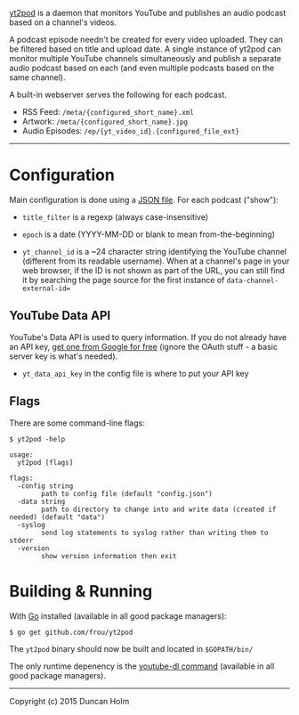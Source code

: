 [yt2pod] is a daemon that monitors YouTube and publishes an audio podcast based
on a channel's videos.

A podcast episode needn't be created for every video uploaded. They can be
filtered based on title and upload date. A single instance of yt2pod can
monitor multiple YouTube channels simultaneously and publish a separate audio
podcast based on each (and even multiple podcasts based on the same channel).

A built-in webserver serves the following for each podcast.
* RSS Feed: `/meta/{configured_short_name}.xml`
* Artwork: `/meta/{configured_short_name}.jpg`
* Audio Episodes: `/ep/{yt_video_id}.{configured_file_ext}`

---

# Configuration

Main configuration is done using a [JSON file][egcfg].
For each podcast ("show"):

* `title_filter` is a regexp (always case-insensitive)

* `epoch` is a date (YYYY-MM-DD or blank to mean from-the-beginning)

* `yt_channel_id` is a ~24 character string identifying the YouTube channel
(different from its readable username). When at a channel's page in your web
browser, if the ID is not shown as part of the URL, you can still find it by
searching the page source for the first instance of `data-channel-external-id=`

## YouTube Data API

YouTube's Data API is used to query information. If you do not already have an
API key, [get one from Google for free][apikey] (ignore the OAuth stuff - a
basic server key is what's needed).

* `yt_data_api_key` in the config file is where to put your API key

## Flags

There are some command-line flags:

```text
$ yt2pod -help

usage:
  yt2pod [flags]

flags:
  -config string
        path to config file (default "config.json")
  -data string
        path to directory to change into and write data (created if needed) (default "data")
  -syslog
        send log statements to syslog rather than writing them to stderr
  -version
        show version information then exit
```


# Building & Running

With [Go] installed (available in all good package managers):

`$ go get github.com/frou/yt2pod`

The `yt2pod` binary should now be built and located in `$GOPATH/bin/`

The only runtime depenency is the [youtube-dl command][ytdl] (available in all
good package managers).

---

Copyright (c) 2015 Duncan Holm



[yt2pod]: https://github.com/frou/yt2pod
[egcfg]: https://github.com/frou/yt2pod/blob/master/example_config.json
[ytdl]: https://rg3.github.io/youtube-dl/
[apikey]: https://developers.google.com/youtube/registering_an_application#create_project
[go]: https://golang.org/
